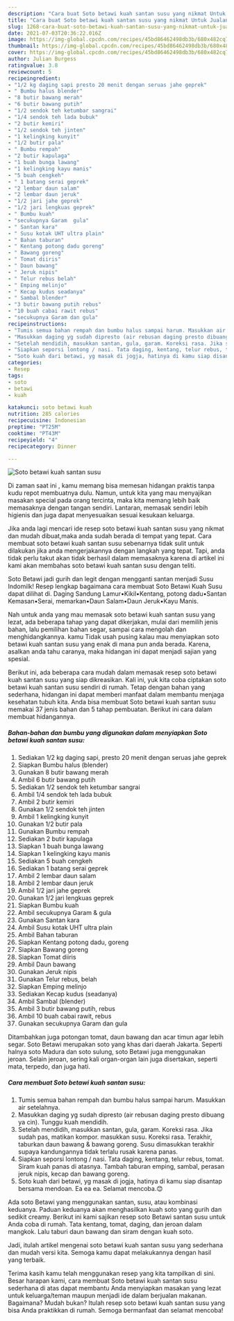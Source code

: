 ```yaml
---
description: "Cara buat Soto betawi kuah santan susu yang nikmat Untuk Jualan"
title: "Cara buat Soto betawi kuah santan susu yang nikmat Untuk Jualan"
slug: 1268-cara-buat-soto-betawi-kuah-santan-susu-yang-nikmat-untuk-jualan
date: 2021-07-03T20:36:22.016Z
image: https://img-global.cpcdn.com/recipes/45bd86462498db3b/680x482cq70/soto-betawi-kuah-santan-susu-foto-resep-utama.jpg
thumbnail: https://img-global.cpcdn.com/recipes/45bd86462498db3b/680x482cq70/soto-betawi-kuah-santan-susu-foto-resep-utama.jpg
cover: https://img-global.cpcdn.com/recipes/45bd86462498db3b/680x482cq70/soto-betawi-kuah-santan-susu-foto-resep-utama.jpg
author: Julian Burgess
ratingvalue: 3.8
reviewcount: 5
recipeingredient:
- "1/2 kg daging sapi presto 20 menit dengan seruas jahe geprek"
- " Bumbu halus blender"
- "8 butir bawang merah"
- "6 butir bawang putih"
- "1/2 sendok teh ketumbar sangrai"
- "1/4 sendok teh lada bubuk"
- "2 butir kemiri"
- "1/2 sendok teh jinten"
- "1 kelingking kunyit"
- "1/2 butir pala"
- " Bumbu rempah"
- "2 butir kapulaga"
- "1 buah bunga lawang"
- "1 kelingking kayu manis"
- "5 buah cengkeh"
- " 1 batang serai geprek"
- "2 lembar daun salam"
- "2 lembar daun jeruk"
- "1/2 jari jahe geprek"
- "1/2 jari lengkuas geprek"
- " Bumbu kuah"
- "secukupnya Garam  gula"
- " Santan kara"
- " Susu kotak UHT ultra plain"
- " Bahan taburan"
- " Kentang potong dadu goreng"
- " Bawang goreng"
- " Tomat diiris"
- " Daun bawang"
- " Jeruk nipis"
- " Telur rebus belah"
- " Emping melinjo"
- " Kecap kudus seadanya"
- " Sambal blender"
- "3 butir bawang putih rebus"
- "10 buah cabai rawit rebus"
- "secukupnya Garam dan gula"
recipeinstructions:
- "Tumis semua bahan rempah dan bumbu halus sampai harum. Masukkan air setelahnya."
- "Masukkan daging yg sudah dipresto (air rebusan daging presto dibuang ya cin). Tunggu kuah mendidih."
- "Setelah mendidih, masukkan santan, gula, garam. Koreksi rasa. Jika sudah pas, matikan kompor. masukkan susu. Koreksi rasa. Terakhir, taburkan daun bawang &amp; bawang goreng. Susu dimasukkan terakhir supaya kandungannya tidak terlalu rusak karena panas."
- "Siapkan seporsi lontong / nasi. Tata daging, kentang, telur rebus, tomat. Siram kuah panas di atasnya. Tambah taburan emping, sambal, perasan jeruk nipis, kecap dan bawang goreng."
- "Soto kuah dari betawi, yg masak di jogja, hatinya di kamu siap disantap bersama mendoan. Ea ea ea. Selamat mencoba.😊"
categories:
- Resep
tags:
- soto
- betawi
- kuah

katakunci: soto betawi kuah 
nutrition: 285 calories
recipecuisine: Indonesian
preptime: "PT25M"
cooktime: "PT43M"
recipeyield: "4"
recipecategory: Dinner

---
```



![Soto betawi kuah santan susu](https://img-global.cpcdn.com/recipes/45bd86462498db3b/680x482cq70/soto-betawi-kuah-santan-susu-foto-resep-utama.jpg)

Di zaman  saat ini , kamu memang bisa memesan hidangan praktis tanpa kudu repot membuatnya dulu. Namun, untuk kita yang mau menyajikan masakan special pada orang tercinta, maka kita memang lebih baik memasaknya dengan tangan sendiri. Lantaran, memasak sendiri lebih higienis dan juga dapat menyesuaikan sesuai kesukaan keluarga.

Jika anda lagi mencari ide resep soto betawi kuah santan susu yang nikmat dan mudah dibuat,maka anda sudah berada di tempat yang tepat. Cara membuat soto betawi kuah santan susu  sebenarnya tidak sulit untuk dilakukan jika anda mengerjakannya dengan langkah yang tepat. Tapi, anda tidak perlu takut akan tidak berhasil dalam memasaknya 
karena di artikel ini kami akan membahas soto betawi kuah santan susu dengan teliti.  

Soto Betawi jadi gurih dan legit dengan mengganti santan menjadi Susu Indomilk! Resep lengkap bagaimana cara membuat Soto Betawi Kuah Susu dapat dilihat di. Daging Sandung Lamur•Kikil•Kentang, potong dadu•Santan Kemasan•Serai, memarkan•Daun Salam•Daun Jeruk•Kayu Manis.

Nah untuk anda yang mau memasak soto betawi kuah santan susu yang lezat, ada beberapa tahap yang dapat dikerjakan, mulai dari memilih jenis bahan, lalu pemilihan bahan segar, sampai cara mengolah dan menghidangkannya. kamu Tidak usah pusing kalau mau menyiapkan soto betawi kuah santan susu yang enak di mana pun anda berada. Karena, asalkan anda  tahu caranya, maka hidangan ini dapat menjadi sajian yang spesial.

Berikut ini, ada beberapa cara mudah dalam memasak resep soto betawi kuah santan susu yang siap dikreasikan. Kali ini, yuk kita coba ciptakan soto betawi kuah santan susu sendiri di rumah. Tetap dengan bahan yang sederhana, hidangan ini dapat memberi manfaat dalam membantu menjaga kesehatan tubuh kita. Anda bisa membuat Soto betawi kuah santan susu memakai 37 jenis bahan dan 5 tahap pembuatan. Berikut ini cara dalam membuat hidangannya.

<!--inarticleads1-->

##### Bahan-bahan dan bumbu yang digunakan dalam menyiapkan Soto betawi kuah santan susu:

1. Sediakan 1/2 kg daging sapi, presto 20 menit dengan seruas jahe geprek
1. Siapkan  Bumbu halus (blender)
1. Gunakan 8 butir bawang merah
1. Ambil 6 butir bawang putih
1. Sediakan 1/2 sendok teh ketumbar sangrai
1. Ambil 1/4 sendok teh lada bubuk
1. Ambil 2 butir kemiri
1. Gunakan 1/2 sendok teh jinten
1. Ambil 1 kelingking kunyit
1. Gunakan 1/2 butir pala
1. Gunakan  Bumbu rempah
1. Sediakan 2 butir kapulaga
1. Siapkan 1 buah bunga lawang
1. Siapkan 1 kelingking kayu manis
1. Sediakan 5 buah cengkeh
1. Sediakan  1 batang serai geprek
1. Ambil 2 lembar daun salam
1. Ambil 2 lembar daun jeruk
1. Ambil 1/2 jari jahe geprek
1. Gunakan 1/2 jari lengkuas geprek
1. Siapkan  Bumbu kuah
1. Ambil secukupnya Garam &amp; gula
1. Gunakan  Santan kara
1. Ambil  Susu kotak UHT ultra plain
1. Ambil  Bahan taburan
1. Siapkan  Kentang potong dadu, goreng
1. Siapkan  Bawang goreng
1. Siapkan  Tomat diiris
1. Ambil  Daun bawang
1. Gunakan  Jeruk nipis
1. Gunakan  Telur rebus, belah
1. Siapkan  Emping melinjo
1. Sediakan  Kecap kudus (seadanya)
1. Ambil  Sambal (blender)
1. Ambil 3 butir bawang putih, rebus
1. Ambil 10 buah cabai rawit, rebus
1. Gunakan secukupnya Garam dan gula


Ditambahkan juga potongan tomat, daun bawang dan acar timun agar lebih segar. Soto Betawi merupakan soto yang khas dari daerah Jakarta. Seperti halnya soto Madura dan soto sulung, soto Betawi juga menggunakan jeroan. Selain jeroan, sering kali organ-organ lain juga disertakan, seperti mata, terpedo, dan juga hati. 

<!--inarticleads2-->

##### Cara membuat Soto betawi kuah santan susu:

1. Tumis semua bahan rempah dan bumbu halus sampai harum. Masukkan air setelahnya.
1. Masukkan daging yg sudah dipresto (air rebusan daging presto dibuang ya cin). Tunggu kuah mendidih.
1. Setelah mendidih, masukkan santan, gula, garam. Koreksi rasa. Jika sudah pas, matikan kompor. masukkan susu. Koreksi rasa. Terakhir, taburkan daun bawang &amp; bawang goreng. Susu dimasukkan terakhir supaya kandungannya tidak terlalu rusak karena panas.
1. Siapkan seporsi lontong / nasi. Tata daging, kentang, telur rebus, tomat. Siram kuah panas di atasnya. Tambah taburan emping, sambal, perasan jeruk nipis, kecap dan bawang goreng.
1. Soto kuah dari betawi, yg masak di jogja, hatinya di kamu siap disantap bersama mendoan. Ea ea ea. Selamat mencoba.😊


Ada soto Betawi yang menggunakan santan, susu, atau kombinasi keduanya. Paduan keduanya akan menghasilkan kuah soto yang gurih dan sedikit creamy. Berikut ini kami sajikan resep soto Betawi santan susu untuk Anda coba di rumah. Tata kentang, tomat, daging, dan jeroan dalam mangkok. Lalu taburi daun bawang dan siram dengan kuah soto. 

Jadi, itulah artikel mengenai  soto betawi kuah santan susu  yang sederhana dan mudah versi kita. Semoga kamu dapat melakukannya dengan hasil yang terbaik. 

Terima kasih kamu telah menggunakan resep yang kita tampilkan di sini. Besar harapan kami, cara membuat  Soto betawi kuah santan susu sederhana di atas dapat membantu Anda menyiapkan masakan yang lezat untuk keluarga/teman maupun menjadi ide dalam berjualan makanan. Bagaimana? Mudah bukan? Itulah resep soto betawi kuah santan susu yang bisa Anda praktikkan di rumah. Semoga bermanfaat dan selamat mencoba!

